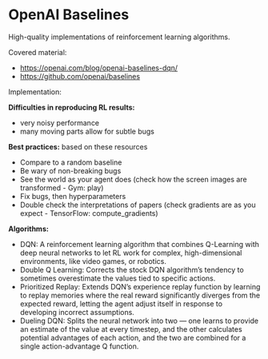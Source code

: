 # OpenAI Baselines

High-quality implementations of reinforcement learning algorithms.

Covered material:
- https://openai.com/blog/openai-baselines-dqn/
- https://github.com/openai/baselines

Implementation:




**Difficulties in reproducing RL results:**
- very noisy performance
- many moving parts allow for subtle bugs

**Best practices:** based on these resources
- Compare to a random baseline
- Be wary of non-breaking bugs
- See the world as your agent does (check how the screen images are transformed - Gym: play)
- Fix bugs, then hyperparameters
- Double check the interpretations of papers (check gradients are as you expect - TensorFlow: compute_gradients)

**Algorithms:**
- DQN: A reinforcement learning algorithm that combines Q-Learning with deep neural networks to let RL work for complex, high-dimensional environments, like video games, or robotics.
- Double Q Learning: Corrects the stock DQN algorithm’s tendency to sometimes overestimate the values tied to specific actions.
- Prioritized Replay: Extends DQN’s experience replay function by learning to replay memories where the real reward significantly diverges from the expected reward, letting the agent adjust itself in response to developing incorrect assumptions.
- Dueling DQN: Splits the neural network into two — one learns to provide an estimate of the value at every timestep, and the other calculates potential advantages of each action, and the two are combined for a single action-advantage Q function.
